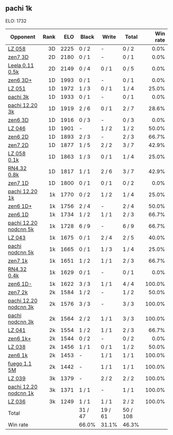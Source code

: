 ## pachi 1k ##

ELO: 1732

Opponent | Rank | ELO | Black | Write | Total | Win rate
---------|-----:|----:|-------|-------|-------|-------:
[LZ 058](LZ%20058.md) | 3D | 2225 | 0 / 2 | - | 0 / 2 | 0.0%
[zen7 3D](zen7%203D.md) | 2D | 2180 | 0 / 1 | - | 0 / 1 | 0.0%
[Leela 0.11 0.5k](Leela%200.11%200.5k.md) | 2D | 2149 | 0 / 4 | 0 / 1 | 0 / 5 | 0.0%
[zen6 3D+](zen6%203D+.md) | 1D | 1993 | 0 / 1 | - | 0 / 1 | 0.0%
[LZ 051](LZ%20051.md) | 1D | 1972 | 1 / 3 | 0 / 1 | 1 / 4 | 25.0%
[pachi 3k](pachi%203k.md) | 1D | 1933 | 0 / 1 | - | 0 / 1 | 0.0%
[pachi 12.20 3k](pachi%2012.20%203k.md) | 1D | 1919 | 2 / 6 | 0 / 1 | 2 / 7 | 28.6%
[zen6 3D](zen6%203D.md) | 1D | 1916 | 0 / 3 | - | 0 / 3 | 0.0%
[LZ 046](LZ%20046.md) | 1D | 1901 | - | 1 / 2 | 1 / 2 | 50.0%
[zen6 2D](zen6%202D.md) | 1D | 1893 | 2 / 3 | - | 2 / 3 | 66.7%
[zen7 2D](zen7%202D.md) | 1D | 1877 | 1 / 5 | 2 / 2 | 3 / 7 | 42.9%
[LZ 058 0.1k](LZ%20058%200.1k.md) | 1D | 1863 | 1 / 3 | 0 / 1 | 1 / 4 | 25.0%
[RN4.32 0.8k](RN4.32%200.8k.md) | 1D | 1817 | 1 / 1 | 2 / 6 | 3 / 7 | 42.9%
[zen7 1D](zen7%201D.md) | 1D | 1800 | 0 / 1 | 0 / 1 | 0 / 2 | 0.0%
[pachi 12.20 1k](pachi%2012.20%201k.md) | 1k | 1770 | 0 / 2 | 1 / 2 | 1 / 4 | 25.0%
[zen6 1D+](zen6%201D+.md) | 1k | 1756 | 2 / 4 | - | 2 / 4 | 50.0%
[zen6 1D](zen6%201D.md) | 1k | 1734 | 1 / 2 | 1 / 1 | 2 / 3 | 66.7%
[pachi 12.20 nodcnn 5k](pachi%2012.20%20nodcnn%205k.md) | 1k | 1728 | 6 / 9 | - | 6 / 9 | 66.7%
[LZ 043](LZ%20043.md) | 1k | 1675 | 0 / 1 | 2 / 4 | 2 / 5 | 40.0%
[pachi nodcnn 5k](pachi%20nodcnn%205k.md) | 1k | 1665 | 0 / 1 | 1 / 3 | 1 / 4 | 25.0%
[zen7 1k](zen7%201k.md) | 1k | 1651 | 1 / 2 | 1 / 1 | 2 / 3 | 66.7%
[RN4.32 0.4k](RN4.32%200.4k.md) | 1k | 1629 | 0 / 1 | - | 0 / 1 | 0.0%
[zen6 1D-](zen6%201D-.md) | 1k | 1622 | 3 / 3 | 1 / 1 | 4 / 4 | 100.0%
[zen7 2k](zen7%202k.md) | 2k | 1584 | 1 / 2 | - | 1 / 2 | 50.0%
[pachi 12.20 nodcnn 3k](pachi%2012.20%20nodcnn%203k.md) | 2k | 1576 | 3 / 3 | - | 3 / 3 | 100.0%
[pachi nodcnn 3k](pachi%20nodcnn%203k.md) | 2k | 1564 | 2 / 2 | 1 / 1 | 3 / 3 | 100.0%
[LZ 041](LZ%20041.md) | 2k | 1554 | 1 / 2 | 1 / 1 | 2 / 3 | 66.7%
[zen6 1k+](zen6%201k+.md) | 2k | 1544 | 0 / 2 | - | 0 / 2 | 0.0%
[LZ 038](LZ%20038.md) | 2k | 1456 | 1 / 1 | 0 / 1 | 1 / 2 | 50.0%
[zen6 1k](zen6%201k.md) | 2k | 1453 | - | 1 / 1 | 1 / 1 | 100.0%
[fuego 1.1 5M](fuego%201.1%205M.md) | 2k | 1442 | - | 1 / 1 | 1 / 1 | 100.0%
[LZ 039](LZ%20039.md) | 3k | 1379 | - | 2 / 2 | 2 / 2 | 100.0%
[pachi 12.20 nodcnn 1k](pachi%2012.20%20nodcnn%201k.md) | 3k | 1371 | 1 / 1 | - | 1 / 1 | 100.0%
[LZ 036](LZ%20036.md) | 3k | 1249 | 1 / 1 | 1 / 1 | 2 / 2 | 100.0%
Total | | | 31 / 47 | 19 / 61 | 50 / 108 | 
Win rate| | | 66.0% | 31.1% | 46.3% | 
